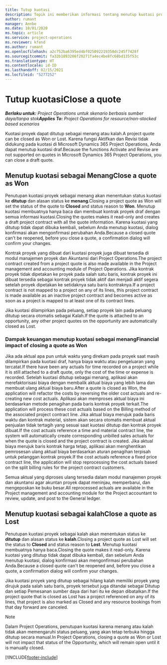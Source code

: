 ```yaml
---
title: Tutup kuotasi
description: Topik ini memberikan informasi tentang menutup kuotasi proyek di Project Operations.
author: rumant
manager: Annbe
ms.date: 10/01/2020
ms.topic: article
ms.service: project-operations
ms.reviewer: kfend
ms.author: rumant
ms.openlocfilehash: a2c752ba6395ed4bf025092219350dc245f7428f
ms.sourcegitcommit: fa32b1893286f20271fa4ec4be8fc68bd135f53c
ms.translationtype: HT
ms.contentlocale: id-ID
ms.lasthandoff: 02/15/2021
ms.locfileid: "5277252"
---
```

# <a name="close-a-quote"></a><span data-ttu-id="b1cf3-103">Tutup kuotasi</span><span class="sxs-lookup"><span data-stu-id="b1cf3-103">Close a quote</span></span>

<span data-ttu-id="b1cf3-104">_**Berlaku untuk:** Project Operations untuk skenario berbasis sumber daya/tanpa stok_</span><span class="sxs-lookup"><span data-stu-id="b1cf3-104">_**Applies To:** Project Operations for resource/non-stocked based scenarios_</span></span>

<span data-ttu-id="b1cf3-105">Kuotasi proyek dapat ditutup sebagai menang atau kalah.</span><span class="sxs-lookup"><span data-stu-id="b1cf3-105">A project quote can be closed as Won or Lost.</span></span> <span data-ttu-id="b1cf3-106">Karena fungsi Aktifkan dan Revisi tidak didukung pada kuotasi di Microsoft Dynamics 365 Project Operations, Anda dapat menutup kuotasi draf.</span><span class="sxs-lookup"><span data-stu-id="b1cf3-106">Because the functions Activate and Revise are not supported on quotes in Microsoft Dynamics 365 Project Operations, you can close a draft quote.</span></span>

## <a name="close-a-quote-as-won"></a><span data-ttu-id="b1cf3-107">Menutup kuotasi sebagai Menang</span><span class="sxs-lookup"><span data-stu-id="b1cf3-107">Close a quote as Won</span></span>

<span data-ttu-id="b1cf3-108">Penutupan kuotasi proyek sebagai menang akan menentukan status kuotasi ke **ditutup** dan alasan status ke **menang**.</span><span class="sxs-lookup"><span data-stu-id="b1cf3-108">Closing a project quote as Won will set the status of the quote to **Closed** and status reason to **Won**.</span></span> <span data-ttu-id="b1cf3-109">Menutup kuotasi membuatnya hanya baca dan membuat kontrak proyek draf dengan semua informasi kuotasi.</span><span class="sxs-lookup"><span data-stu-id="b1cf3-109">Closing the quotes makes it read-only and creates a draft project contract with all the quote information.</span></span> <span data-ttu-id="b1cf3-110">Karena kuotasi yang ditutup tidak dapat dibuka kembali, sebelum Anda menutup kuotasi, dialog konfirmasi akan mengonfirmasi perubahan Anda.</span><span class="sxs-lookup"><span data-stu-id="b1cf3-110">Because a closed quote can't be reopened, before you close a quote, a confirmation dialog will confirm your changes.</span></span>

<span data-ttu-id="b1cf3-111">Kontrak proyek yang dibuat dari kuotasi proyek juga dibuat tersedia di modul manajemen proyek dan Akuntansi dari Project Operations.</span><span class="sxs-lookup"><span data-stu-id="b1cf3-111">The project contract created from a project quote is also made available in the Project management and accounting module of Project Operations.</span></span> <span data-ttu-id="b1cf3-112">Jika kontrak proyek tidak dipetakan ke proyek pada salah satu baris, kontrak proyek ini dibuat tersedia sebagai kontrak proyek tidak aktif dan menjadi aktif segera setelah proyek dipetakan ke setidaknya satu baris kontraknya.</span><span class="sxs-lookup"><span data-stu-id="b1cf3-112">If a project contract is not mapped to a project on any of its lines, this project contract is made available as an inactive project contract and becomes active as soon as a project is mapped to at least one of its contract lines.</span></span>

<span data-ttu-id="b1cf3-113">Jika kuotasi dilampirkan pada peluang, setiap proyek lain pada peluang ditutup secara otomatis sebagai Kalah.</span><span class="sxs-lookup"><span data-stu-id="b1cf3-113">If the quote is attached to an opportunity, any other project quotes on the opportunity are automatically closed as Lost.</span></span>

### <a name="financial-impact-of-closing-a-quote-as-won"></a><span data-ttu-id="b1cf3-114">Dampak keuangan menutup kuotasi sebagai menang</span><span class="sxs-lookup"><span data-stu-id="b1cf3-114">Financial impact of closing a quote as Won</span></span>

<span data-ttu-id="b1cf3-115">Jika ada aktual apa pun untuk waktu yang direkam pada proyek saat masih dilampirkan pada kuotasi draf, hanya biaya waktu atau pengeluaran yang tercatat.</span><span class="sxs-lookup"><span data-stu-id="b1cf3-115">If there have been any actuals for time recorded on a project while it is still attached to a draft quote, only the cost of the time or expense is recorded.</span></span> <span data-ttu-id="b1cf3-116">Setelah kuotasi ditutup sebagai menang, aplikasi akan merefaktorisasi biaya dengan membalik aktual biaya yang lebih lama dan membuat ulang aktual biaya baru.</span><span class="sxs-lookup"><span data-stu-id="b1cf3-116">After a quote is closed as Won, the application will refactor the costs by reversing the older cost actuals and re-creating new cost actuals.</span></span> <span data-ttu-id="b1cf3-117">Aplikasi akan memproses aktual biaya ini berdasarkan metode penagihan pada baris kontrak proyek terkait.</span><span class="sxs-lookup"><span data-stu-id="b1cf3-117">The application will process these cost actuals based on the Billing method of the associated project contract line.</span></span> <span data-ttu-id="b1cf3-118">Jika aktual biaya merujuk pada baris waktu dan kontrak material, sistem akan secara otomatis membuat aktual penjualan tidak tertagih yang sesuai saat kuotasi ditutup dan kontrak proyek dibuat.</span><span class="sxs-lookup"><span data-stu-id="b1cf3-118">If the cost actuals reference a time and material contract line, the system will automatically create corresponding unbilled sales actuals for when the quote is closed and the project contract is created.</span></span> <span data-ttu-id="b1cf3-119">Jika aktual biaya merujuk baris kontrak harga tetap, aplikasi akan menghentikan pemrosesan ulang aktual biaya berdasarkan aturan penagihan terpisah untuk pelanggan kontrak proyek.</span><span class="sxs-lookup"><span data-stu-id="b1cf3-119">If the cost actuals reference a fixed price contract line, the application will stop reprocessing the cost actuals based on the split billing rules for the project contract customers.</span></span>

<span data-ttu-id="b1cf3-120">Semua aktual yang diproses ulang tersedia dalam modul manajemen proyek dan akuntansi agar akuntan proyek dapat meninjau, memperbarui, dan mengeposkan ke buku besar.</span><span class="sxs-lookup"><span data-stu-id="b1cf3-120">All reprocessed actuals are available in the Project management and accounting module for the Project accountant to review, update, and post to the General ledger.</span></span> 

## <a name="close-a-quote-as-lost"></a><span data-ttu-id="b1cf3-121">Menutup kuotasi sebagai kalah</span><span class="sxs-lookup"><span data-stu-id="b1cf3-121">Close a quote as Lost</span></span>

<span data-ttu-id="b1cf3-122">Penutupan kuotasi proyek sebagai kalah akan menentukan status ke **ditutup** dan alasan status ke **kalah**.</span><span class="sxs-lookup"><span data-stu-id="b1cf3-122">Closing a project quote as Lost will set the status to **Closed** and status reason to **Lost**.</span></span> <span data-ttu-id="b1cf3-123">Menutup kuotasi membuatnya hanya baca.</span><span class="sxs-lookup"><span data-stu-id="b1cf3-123">Closing the quote makes it read-only.</span></span> <span data-ttu-id="b1cf3-124">Karena kuotasi yang ditutup tidak dapat dibuka kembali, dan sebelum Anda menutup kuotasi, dialog konfirmasi akan mengonfirmasi perubahan Anda.</span><span class="sxs-lookup"><span data-stu-id="b1cf3-124">Because a closed quote can't be reopened and, before you close a quote, a confirmation dialog will confirm your changes.</span></span>

<span data-ttu-id="b1cf3-125">Jika kuotasi proyek yang ditutup sebagai hilang kalah memiliki proyek yang dirujuk pada salah satu baris, proyek tersebut juga ditandai sebagai Ditutup dan setiap Pemesanan sumber daya dari hari itu ke depan dibatalkan.</span><span class="sxs-lookup"><span data-stu-id="b1cf3-125">If the project quote that is closed as Lost has a project referenced on any of its lines, that project is also marked as Closed and any resource bookings from that day forward are canceled.</span></span>

> [!NOTE]
> <span data-ttu-id="b1cf3-126">Dalam Project Operations, penutupan kuotasi karena menang atau kalah tidak akan memengaruhi status peluang, yang akan tetap terbuka hingga ditutup secara manual.</span><span class="sxs-lookup"><span data-stu-id="b1cf3-126">In Project Operations, closing a quote as Won or Lost will not impact that status of the Opportunity, which will remain open until it is manually closed.</span></span>


[!INCLUDE[footer-include](../includes/footer-banner.md)]